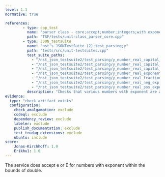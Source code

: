 ```yaml
---
level: 1.1
normative: true

references:
        - type: cpp_test
          name: "parser class - core;accept;number;integers;with exponent"
          path: "TSF/tests/unit-class_parser_core.cpp"
        - type: JSON_testsuite
          name: "nst's JSONTestSuite (2);test_parsing;y"
          path: "tests/src/unit-testsuites.cpp"
          test_suite_paths:
            - "/nst_json_testsuite2/test_parsing/y_number_real_capital_e.json"
            - "/nst_json_testsuite2/test_parsing/y_number_real_capital_e_neg_exp.json"
            - "/nst_json_testsuite2/test_parsing/y_number_real_capital_e_pos_exp.json"
            - "/nst_json_testsuite2/test_parsing/y_number_real_exponent.json"
            - "/nst_json_testsuite2/test_parsing/y_number_real_fraction_exponent.json"
            - "/nst_json_testsuite2/test_parsing/y_number_real_neg_exp.json"
            - "/nst_json_testsuite2/test_parsing/y_number_real_pos_exponent.json"
          description: "Checks that various numbers with exponent are accepted."
evidence:
  type: "check_artifact_exists"
  configuration:
    check_amalgamation: exclude
    codeql: exclude
    dependency_review: exclude
    labeler: exclude
    publish_documentation: exclude
    test_trudag_extensions: exclude
    ubuntu: include
score:
    Jonas-Kirchhoff: 1.0
    Erikhu1: 1.0
---
```


The service does accept e or E for numbers with exponent within the bounds of double.
